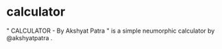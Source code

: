 # calculator
" CALCULATOR - By Akshyat Patra " is a simple neumorphic calculator by @akshyatpatra .
